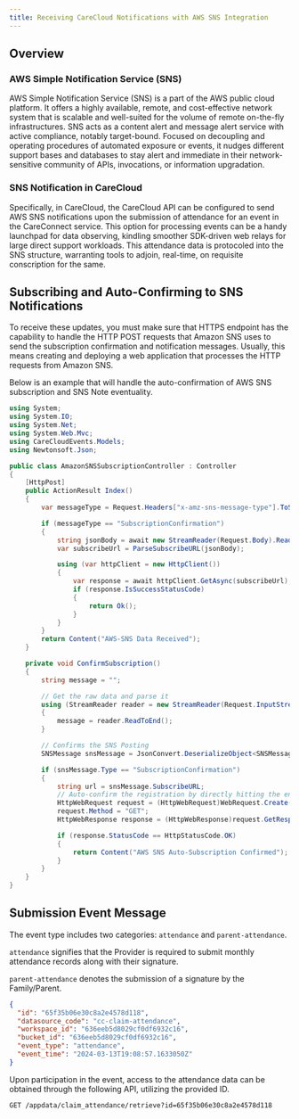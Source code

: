 ```yaml
---
title: Receiving CareCloud Notifications with AWS SNS Integration
---
```


## Overview

### AWS Simple Notification Service (SNS)

AWS Simple Notification Service (SNS) is a part of the AWS public cloud platform. It offers a highly available, remote,
and cost-effective network system that is scalable and well-suited for the volume of remote on-the-fly infrastructures.
SNS acts as a content alert and message alert service with active compliance, notably target-bound. Focused on
decoupling and operating procedures of automated exposure or events, it nudges different support bases and databases to
stay alert and immediate in their network-sensitive community of APIs, invocations, or information upgradation.

### SNS Notification in CareCloud

Specifically, in CareCloud, the CareCloud API can be configured to send AWS SNS notifications
upon the submission of attendance for an event in the CareConnect service. This option for processing events can be a
handy launchpad for data observing, kindling smoother SDK-driven web relays for large direct support workloads. This
attendance data is protocoled into the SNS structure, warranting tools to adjoin, real-time, on requisite conscription
for the same.

## Subscribing and Auto-Confirming to SNS Notifications

To receive these updates, you must make sure that HTTPS endpoint has the capability to handle the HTTP POST
requests that Amazon SNS uses to send the subscription confirmation and notification messages. Usually, this means
creating and deploying a web application that processes the HTTP requests from Amazon SNS.

Below is an example that will handle the auto-confirmation of AWS SNS subscription and SNS Note eventuality.

```csharp
using System;
using System.IO;
using System.Net;
using System.Web.Mvc;
using CareCloudEvents.Models;
using Newtonsoft.Json;

public class AmazonSNSSubscriptionController : Controller
{
    [HttpPost]
    public ActionResult Index()
    {
        var messageType = Request.Headers["x-amz-sns-message-type"].ToString();

        if (messageType == "SubscriptionConfirmation")
        {
            string jsonBody = await new StreamReader(Request.Body).ReadToEndAsync();
            var subscribeUrl = ParseSubscribeURL(jsonBody);

            using (var httpClient = new HttpClient())
            {
                var response = await httpClient.GetAsync(subscribeUrl);
                if (response.IsSuccessStatusCode)
                {
                    return Ok();
                }
            }
        }
        return Content("AWS-SNS Data Received");
    }

    private void ConfirmSubscription()
    {
        string message = "";

        // Get the raw data and parse it
        using (StreamReader reader = new StreamReader(Request.InputStream))
        {
            message = reader.ReadToEnd();
        }

        // Confirms the SNS Posting
        SNSMessage snsMessage = JsonConvert.DeserializeObject<SNSMessage>(message);

        if (snsMessage.Type == "SubscriptionConfirmation")
        {
            string url = snsMessage.SubscribeURL;
            // Auto-confirm the registration by directly hitting the endpoint
            HttpWebRequest request = (HttpWebRequest)WebRequest.Create(url);
            request.Method = "GET";
            HttpWebResponse response = (HttpWebResponse)request.GetResponse();

            if (response.StatusCode == HttpStatusCode.OK)
            {
                return Content("AWS SNS Auto-Subscription Confirmed");
            }
        }
    }
}

```

## Submission Event Message

The event type includes two categories: `attendance` and `parent-attendance`.

`attendance` signifies that the Provider is required to submit monthly attendance records along with their signature.

`parent-attendance` denotes the submission of a signature by the Family/Parent.

```json
{
  "id": "65f35b06e30c8a2e4578d118",
  "datasource_code": "cc-claim-attendance",
  "workspace_id": "636eeb5d8029cf0df6932c16",
  "bucket_id": "636eeb5d8029cf0df6932c16",
  "event_type": "attendance",
  "event_time": "2024-03-13T19:08:57.1633050Z"
}
```

Upon participation in the event, access to the attendance data can be obtained through the following API, utilizing the provided ID.

`GET /appdata/claim_attendance/retrieve?id=65f35b06e30c8a2e4578d118`
